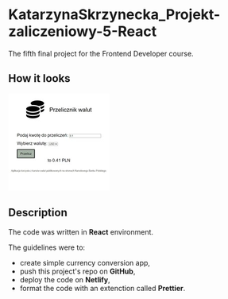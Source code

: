 # KatarzynaSkrzynecka_Projekt-zaliczeniowy-5-React

The fifth final project for the Frontend Developer course.

## How it looks

<!-- [The current look of the project at Netlify.](https://kat-skrzynecka-projekt-zaliczeniowy-4.netlify.app/) -->

![Screenshot](/src/assets/screenshot.jpg)

## Description

The code was written in **React** environment.

The guidelines were to:

- create simple currency conversion app,
- push this project's repo on **GitHub**,
- deploy the code on **Netlify**,
- format the code with an extenction called **Prettier**.
